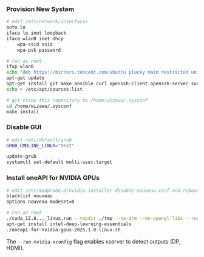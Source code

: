 ### Provision New System

```bash
# edit /etc/network/interfaces
auto lo
iface lo inet loopback
iface wlan0 inet dhcp
    wpa-ssid ssid
    wpa-psk password

# run as root
ifup wlan0
echo "deb https://mirrors.tencent.com/ubuntu plucky main restricted universe multiverse" > /etc/apt/sources.list
apt-get update
apt-get install git make ansible curl openssh-client openssh-server sudo
echo > /etc/apt/sources.list

# git clone this repository to /home/wizawu/.sysconf
cd /home/wizawu/.sysconf
make install
```

### Disable GUI

```bash
# edit /etc/default/grub
GRUB_CMDLINE_LINUX="text"

update-grub
systemctl set-default multi-user.target
```

### Install oneAPI for NVIDIA GPUs

```bash
# edit /etc/modprobe.d/nvidia-installer-disable-nouveau.conf and reboot
blacklist nouveau
options nouveau modeset=0

# run as root
./cuda_12.8..._linux.run --tmpdir ./tmp --no-drm --no-opengl-libs --run-nvidia-xconfig
apt-get install intel-deep-learning-essentials
./oneapi-for-nvidia-gpus-2025.1.0-linux.sh
```

The `--run-nvidia-xconfig` flag enables xserver to detect outputs (DP, HDMI).
